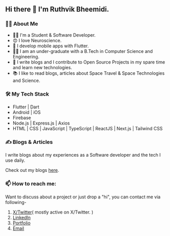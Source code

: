 ## Hi there 👋 I'm Ruthvik Bheemidi. 

### 🙋‍♀️ About Me
- 👩‍💻 I'm a Student & Software Developer.
- 😍 I love Neuroscience.
- 💙 I develop mobile apps with Flutter. 
- 👩‍🎓 I am an under-graduate with a B.Tech in Computer Science and Engineering.
- 📝 I write blogs and I contribute to Open Source Projects in my spare time and learn new technologies.
- 📚 I like to read blogs, articles about Space Travel & Space Technologies and Science.

### 🛠 My Tech Stack
- Flutter | Dart
- Android | iOS
- Firebase
- Node.js | Express.js | Axios
- HTML | CSS | JavaScript | TypeScript | ReactJS | Next.js | Tailwind CSS

### ✍️ Blogs & Articles

I write blogs about my experiences as a Software developer and the tech I use daily.

Check out my blogs [here](https://ruthvikbheemidi.hashnode.dev/).

### 📫 How to reach me:

Want to discuss about a project or just drop a "hi", you can contact me via following-   

1. [X/Twitter](https://twitter.com/ruthvikbheemidi/)( mostly active on X/Twitter. )
2. [LinkedIn](https://www.linkedin.com/in/ruthvikbheemidi/)  
3. [Portfolio](https://ruthvikbheemidi.github.io/me/)
4. [Email](mailto:ruthvikbheemidi@gmail.com)

